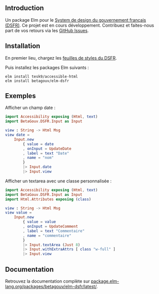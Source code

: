## Introduction

Un package Elm pour le [System de design du gouvernement français (DSFR)](https://www.systeme-de-design.gouv.fr/). Ce projet est en cours développement. Contribuez et faites-nous part de vos retours via les [GitHub Issues](https://github.com/betagouv/elm-dsfr/issues).

## Installation

En premier lieu, chargez les [feuilles de styles du DSFR](https://www.systeme-de-design.gouv.fr/utilisation-et-organisation/developpeurs/prise-en-main).

Puis installez les packages Elm suivants :

```
elm install tesk9/accessible-html
elm install betagouv/elm-dsfr
```

## Exemples

Afficher un champ date :

```elm
import Accessibility exposing (Html, text)
import BetaGouv.DSFR.Input as Input

view : String -> Html Msg
view date =
    Input.new
        { value = date
        , onInput = UpdateDate
        , label = text "Date"
        , name = "nom"
        }
        |> Input.date
        |> Input.view
```
Afficher un textarea avec une classe personnalisée :

```elm
import Accessibility exposing (Html, text)
import BetaGouv.DSFR.Input as Input
import Html.Attributes exposing (class)

view : String -> Html Msg
view value =
    Input.new
        { value = value
        , onInput = UpdateComment
        , label = text "Commentaire"
        , name = "commentaire"
        }
        |> Input.textArea (Just 8)
        |> Input.withExtraAttrs [ class "w-full" ]
        |> Input.view
```

## Documentation

Retrouvez la documentation complète sur [package.elm-lang.org/packages/betagouv/elm-dsfr/latest/](https://package.elm-lang.org/packages/betagouv/elm-dsfr/latest/).

